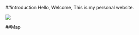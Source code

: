 
##introduction
Hello, Welcome, This is my personal website. 


![](https://i.giphy.com/media/v1.Y2lkPTc5MGI3NjExMGM5NW9yaG5uN2lpdGJ5MmQ1bzVqZjFiaHVqYmdqMHJ5NnJrcGpuOCZlcD12MV9pbnRlcm5hbF9naWZfYnlfaWQmY3Q9Zw/SggILpMXO7Xt6/giphy.gif)


##Map
